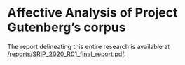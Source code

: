 # Affective Analysis of Project Gutenberg’s corpus
The report delineating this entire research is available at [/reports/SRIP_2020_R01_final_report.pdf](https://github.com/pncnmnp/Affective-Analysis/blob/master/reports/SRIP_2020_R01_final_report.pdf).
